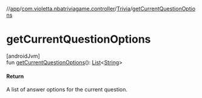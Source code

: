 //[app](../../../index.md)/[com.violetta.nbatriviagame.controller](../index.md)/[Trivia](index.md)/[getCurrentQuestionOptions](get-current-question-options.md)

# getCurrentQuestionOptions

[androidJvm]\
fun [getCurrentQuestionOptions](get-current-question-options.md)(): [List](https://kotlinlang.org/api/latest/jvm/stdlib/kotlin.collections/-list/index.html)&lt;[String](https://kotlinlang.org/api/latest/jvm/stdlib/kotlin/-string/index.html)&gt;

#### Return

A list of answer options for the current question.
